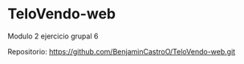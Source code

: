# TeloVendo-web
Modulo 2 ejercicio grupal 6

Repositorio: https://github.com/BenjaminCastroO/TeloVendo-web.git
